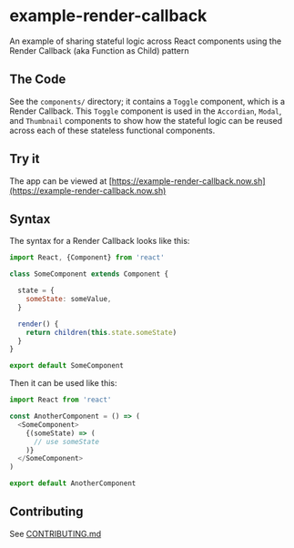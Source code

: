 # example-render-callback

An example of sharing stateful logic across React components using the Render Callback (aka Function as Child) pattern

## The Code

See the `components/` directory; it contains a `Toggle` component, which is a Render Callback. This `Toggle` component is used in the `Accordian`, `Modal`, and `Thumbnail` components to show how the stateful logic can be reused across each of these stateless functional components.

## Try it

The app can be viewed at [https://example-render-callback.now.sh](https://example-render-callback.now.sh)

## Syntax

The syntax for a Render Callback looks like this:

```javascript
import React, {Component} from 'react'

class SomeComponent extends Component {

  state = {
    someState: someValue,
  }

  render() {
    return children(this.state.someState)
  }
}

export default SomeComponent
``` 

Then it can be used like this:

```javascript
import React from 'react'

const AnotherComponent = () => (
  <SomeComponent>
    {(someState) => (
      // use someState
    )}
  </SomeComponent>
)

export default AnotherComponent
```

## Contributing

See [CONTRIBUTING.md](CONTRIBUTING.md)
